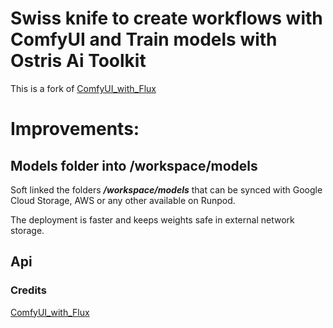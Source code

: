 # Swiss knife to create workflows with ComfyUI and Train models with Ostris Ai Toolkit
This is a fork of [ComfyUI_with_Flux](https://github.com/ValyrianTech/ComfyUI_with_Flux)

# Improvements: 

## Models folder into /workspace/models
Soft linked the folders ***/workspace/models*** that can be synced with Google Cloud Storage, AWS or any other available on Runpod.  

The deployment is faster and keeps weights safe in external network storage. 

## Api 


### Credits
[ComfyUI_with_Flux](https://github.com/ValyrianTech/ComfyUI_with_Flux)
